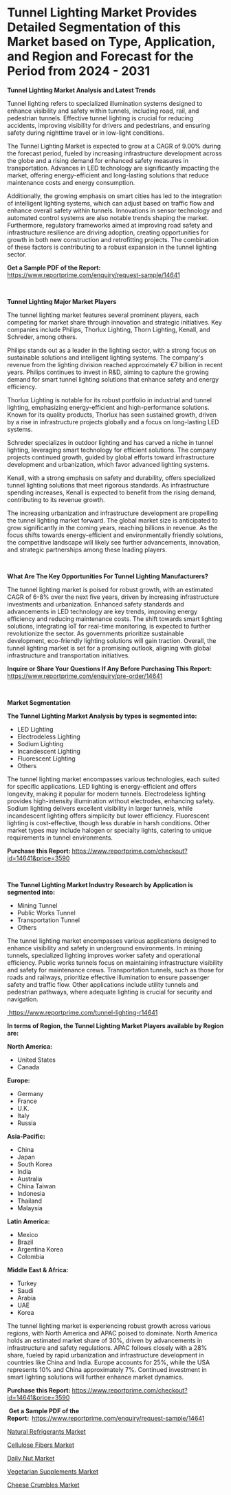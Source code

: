 <p><h1>Tunnel Lighting Market Provides Detailed Segmentation of this Market based on Type, Application, and Region and Forecast for the Period from 2024 - 2031</h1></p><p><strong>Tunnel Lighting Market Analysis and Latest Trends</strong></p>
<p><p>Tunnel lighting refers to specialized illumination systems designed to enhance visibility and safety within tunnels, including road, rail, and pedestrian tunnels. Effective tunnel lighting is crucial for reducing accidents, improving visibility for drivers and pedestrians, and ensuring safety during nighttime travel or in low-light conditions. </p><p>The Tunnel Lighting Market is expected to grow at a CAGR of 9.00% during the forecast period, fueled by increasing infrastructure development across the globe and a rising demand for enhanced safety measures in transportation. Advances in LED technology are significantly impacting the market, offering energy-efficient and long-lasting solutions that reduce maintenance costs and energy consumption. </p><p>Additionally, the growing emphasis on smart cities has led to the integration of intelligent lighting systems, which can adjust based on traffic flow and enhance overall safety within tunnels. Innovations in sensor technology and automated control systems are also notable trends shaping the market. Furthermore, regulatory frameworks aimed at improving road safety and infrastructure resilience are driving adoption, creating opportunities for growth in both new construction and retrofitting projects. The combination of these factors is contributing to a robust expansion in the tunnel lighting sector.</p></p>
<p><strong>Get a Sample PDF of the Report:&nbsp;</strong> <a href="https://www.reportprime.com/enquiry/request-sample/14641?utm_campaign=1400&utm_medium=2&utm_source=Github&utm_content=ia&utm_term=11102024&utm_id=tunnel-lighting">https://www.reportprime.com/enquiry/request-sample/14641</a></p>
<p>&nbsp;</p>
<p><strong>Tunnel Lighting Major Market Players</strong></p>
<p><p>The tunnel lighting market features several prominent players, each competing for market share through innovation and strategic initiatives. Key companies include Philips, Thorlux Lighting, Thorn Lighting, Kenall, and Schreder, among others. </p><p>Philips stands out as a leader in the lighting sector, with a strong focus on sustainable solutions and intelligent lighting systems. The company's revenue from the lighting division reached approximately €7 billion in recent years. Philips continues to invest in R&D, aiming to capture the growing demand for smart tunnel lighting solutions that enhance safety and energy efficiency.</p><p>Thorlux Lighting is notable for its robust portfolio in industrial and tunnel lighting, emphasizing energy-efficient and high-performance solutions. Known for its quality products, Thorlux has seen sustained growth, driven by a rise in infrastructure projects globally and a focus on long-lasting LED systems.</p><p>Schreder specializes in outdoor lighting and has carved a niche in tunnel lighting, leveraging smart technology for efficient solutions. The company projects continued growth, guided by global efforts toward infrastructure development and urbanization, which favor advanced lighting systems.</p><p>Kenall, with a strong emphasis on safety and durability, offers specialized tunnel lighting solutions that meet rigorous standards. As infrastructure spending increases, Kenall is expected to benefit from the rising demand, contributing to its revenue growth.</p><p>The increasing urbanization and infrastructure development are propelling the tunnel lighting market forward. The global market size is anticipated to grow significantly in the coming years, reaching billions in revenue. As the focus shifts towards energy-efficient and environmentally friendly solutions, the competitive landscape will likely see further advancements, innovation, and strategic partnerships among these leading players.</p></p>
<p>&nbsp;</p>
<p><strong>What Are The Key Opportunities For Tunnel Lighting Manufacturers?</strong></p>
<p><p>The tunnel lighting market is poised for robust growth, with an estimated CAGR of 6-8% over the next five years, driven by increasing infrastructure investments and urbanization. Enhanced safety standards and advancements in LED technology are key trends, improving energy efficiency and reducing maintenance costs. The shift towards smart lighting solutions, integrating IoT for real-time monitoring, is expected to further revolutionize the sector. As governments prioritize sustainable development, eco-friendly lighting solutions will gain traction. Overall, the tunnel lighting market is set for a promising outlook, aligning with global infrastructure and transportation initiatives.</p></p>
<p><strong>Inquire or Share Your Questions If Any Before Purchasing This Report:</strong> <a href="https://www.reportprime.com/enquiry/pre-order/14641?utm_campaign=1400&utm_medium=2&utm_source=Github&utm_content=ia&utm_term=11102024&utm_id=tunnel-lighting">https://www.reportprime.com/enquiry/pre-order/14641</a></p>
<p>&nbsp;</p>
<p><strong>Market Segmentation</strong></p>
<p><strong>The Tunnel Lighting Market Analysis by types is segmented into:</strong></p>
<p><ul><li>LED Lighting</li><li>Electrodeless Lighting</li><li>Sodium Lighting</li><li>Incandescent Lighting</li><li>Fluorescent Lighting</li><li>Others</li></ul></p>
<p><p>The tunnel lighting market encompasses various technologies, each suited for specific applications. LED lighting is energy-efficient and offers longevity, making it popular for modern tunnels. Electrodeless lighting provides high-intensity illumination without electrodes, enhancing safety. Sodium lighting delivers excellent visibility in larger tunnels, while incandescent lighting offers simplicity but lower efficiency. Fluorescent lighting is cost-effective, though less durable in harsh conditions. Other market types may include halogen or specialty lights, catering to unique requirements in tunnel environments.</p></p>
<p><strong>Purchase this Report:&nbsp;</strong><a href="https://www.reportprime.com/checkout?id=14641&price=3590&utm_campaign=1400&utm_medium=2&utm_source=Github&utm_content=ia&utm_term=11102024&utm_id=tunnel-lighting">https://www.reportprime.com/checkout?id=14641&price=3590</a></p>
<p>&nbsp;</p>
<p><strong>The Tunnel Lighting Market Industry Research by Application is segmented into:</strong></p>
<p><ul><li>Mining Tunnel</li><li>Public Works Tunnel</li><li>Transportation Tunnel</li><li>Others</li></ul></p>
<p><p>The tunnel lighting market encompasses various applications designed to enhance visibility and safety in underground environments. In mining tunnels, specialized lighting improves worker safety and operational efficiency. Public works tunnels focus on maintaining infrastructure visibility and safety for maintenance crews. Transportation tunnels, such as those for roads and railways, prioritize effective illumination to ensure passenger safety and traffic flow. Other applications include utility tunnels and pedestrian pathways, where adequate lighting is crucial for security and navigation.</p></p>
<p><a href="https://www.reportprime.com/tunnel-lighting-r14641?utm_campaign=1400&utm_medium=2&utm_source=Github&utm_content=ia&utm_term=11102024&utm_id=tunnel-lighting">&nbsp;https://www.reportprime.com/tunnel-lighting-r14641</a></p>
<p><strong>In terms of Region, the Tunnel Lighting Market Players available by Region are:</strong></p>
<p>
    <p> <strong> North America: </strong>
        <ul>
            <li>United States</li>
            <li>Canada</li>
        </ul>
        </p> 
    <p> <strong> Europe: </strong>
        <ul>
            <li>Germany</li>
            <li>France</li>
            <li>U.K.</li>
            <li>Italy</li>
            <li>Russia</li>
        </ul>
        </p> 
    <p> <strong> Asia-Pacific: </strong>
        <ul>
            <li>China</li>
            <li>Japan</li>
            <li>South Korea</li>
            <li>India</li>
            <li>Australia</li>
            <li>China Taiwan</li>
            <li>Indonesia</li>
            <li>Thailand</li>
            <li>Malaysia</li>
        </ul>
        </p> 
    <p> <strong> Latin America: </strong>
        <ul>
            <li>Mexico</li>
            <li>Brazil</li>
            <li>Argentina Korea</li>
            <li>Colombia</li>
        </ul>
        </p> 
    <p> <strong> Middle East & Africa: </strong>
        <ul>
            <li>Turkey</li>
            <li>Saudi</li>
            <li>Arabia</li>
            <li>UAE</li>
            <li>Korea</li>
        </ul>
    </p>
    </p>
<p><p>The tunnel lighting market is experiencing robust growth across various regions, with North America and APAC poised to dominate. North America holds an estimated market share of 30%, driven by advancements in infrastructure and safety regulations. APAC follows closely with a 28% share, fueled by rapid urbanization and infrastructure development in countries like China and India. Europe accounts for 25%, while the USA represents 10% and China approximately 7%. Continued investment in smart lighting solutions will further enhance market dynamics.</p></p>
<p><strong>Purchase this Report: </strong><a href="https://www.reportprime.com/checkout?id=14641&price=3590&utm_campaign=1400&utm_medium=2&utm_source=Github&utm_content=ia&utm_term=11102024&utm_id=tunnel-lighting">https://www.reportprime.com/checkout?id=14641&price=3590</a></p>
<p>&nbsp;<strong>Get a Sample PDF of the Report:&nbsp;&nbsp;</strong><a href="https://www.reportprime.com/enquiry/request-sample/14641?utm_campaign=1400&utm_medium=2&utm_source=Github&utm_content=ia&utm_term=11102024&utm_id=tunnel-lighting">https://www.reportprime.com/enquiry/request-sample/14641</a></p>
<p><strong></strong></p>
<p><p><a href="https://www.linkedin.com/pulse/global-natural-refrigerants-market-analysis-key-trends-f5mhc?utm_campaign=1400&utm_medium=2&utm_source=Github&utm_content=ia&utm_term=11102024&utm_id=tunnel-lighting">Natural Refrigerants Market</a></p><p><a href="https://www.linkedin.com/pulse/unlocking-growth-potential-strategic-analysis-cellulose-bd2ic?utm_campaign=1400&utm_medium=2&utm_source=Github&utm_content=ia&utm_term=11102024&utm_id=tunnel-lighting">Cellulose Fibers Market</a></p><p><a href="https://www.linkedin.com/pulse/future-ready-strategic-insights-global-daily-nut-market-hdclf?utm_campaign=1400&utm_medium=2&utm_source=Github&utm_content=ia&utm_term=11102024&utm_id=tunnel-lighting">Daily Nut Market</a></p><p><a href="https://www.linkedin.com/pulse/vegetarian-supplements-market-size-share-growth-analysis-type-yfjff?utm_campaign=1400&utm_medium=2&utm_source=Github&utm_content=ia&utm_term=11102024&utm_id=tunnel-lighting">Vegetarian Supplements Market</a></p><p><a href="https://www.linkedin.com/pulse/global-cheese-crumbles-market-pulse-trends-growth-analysis-iaqvf?utm_campaign=1400&utm_medium=2&utm_source=Github&utm_content=ia&utm_term=11102024&utm_id=tunnel-lighting">Cheese Crumbles Market</a></p></p>